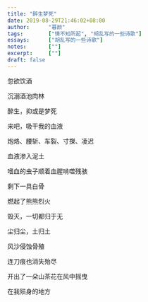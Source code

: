 ```yaml
---
title: "醉生梦死"
date: 2019-08-29T21:46:02+08:00
author:      "暮颜"
tags:        ["情不知所起", "胡乱写的一些诗歌"]
essays:      ["胡乱写的一些诗歌"]
notes:       [""]
excerpt:     [""]
draft: false
---
```


忽欲饮酒

沉溺酒池肉林

醉生，抑或是梦死

来吧，吸干我的血液

炮烙、腰斩、车裂、寸搩、凌迟

血液渗入泥土

嗜血的虫子顺着血腥啃噬残骇

剩下一具白骨

燃起了熊熊烈火

毁灭，一切都归于无

尘归尘，土归土

风沙侵蚀骨殖

连刀痕也消失殆尽

开出了一朵山茶花在风中摇曳

在我殒身的地方
